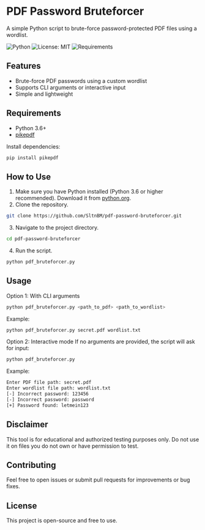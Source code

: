 # PDF Password Bruteforcer
A simple Python script to brute-force password-protected PDF files using a wordlist.  

![Python](https://img.shields.io/badge/Python-3.6+-blue.svg)
![License: MIT](https://img.shields.io/badge/License-MIT-yellow.svg)
![Requirements](https://img.shields.io/badge/requirements.txt-up%20to%20date-brightgreen)

## Features
- Brute-force PDF passwords using a custom wordlist
- Supports CLI arguments or interactive input
- Simple and lightweight

## Requirements
- Python 3.6+
- [pikepdf](https://pypi.org/project/pikepdf/)

Install dependencies:
```bash
pip install pikepdf
```

## How to Use
1. Make sure you have Python installed (Python 3.6 or higher recommended). Download it from [python.org](https://www.python.org/downloads/).  
2. Clone the repository.
```bash
git clone https://github.com/SltnBM/pdf-password-bruteforcer.git
```
3. Navigate to the project directory.
```bash
cd pdf-password-bruteforcer
```
4. Run the script.
```bash
python pdf_bruteforcer.py
```

## Usage
Option 1: With CLI arguments
```bash
python pdf_bruteforcer.py <path_to_pdf> <path_to_wordlist>
```
Example:
```bash
python pdf_bruteforcer.py secret.pdf wordlist.txt
```

Option 2: Interactive mode
If no arguments are provided, the script will ask for input:
```bash
python pdf_bruteforcer.py
```
Example:
```bash
Enter PDF file path: secret.pdf
Enter wordlist file path: wordlist.txt
[-] Incorrect password: 123456
[-] Incorrect password: password
[+] Password found: letmein123
```

## Disclaimer
This tool is for educational and authorized testing purposes only.
Do not use it on files you do not own or have permission to test.

## Contributing
Feel free to open issues or submit pull requests for improvements or bug fixes.

## License
This project is open-source and free to use.